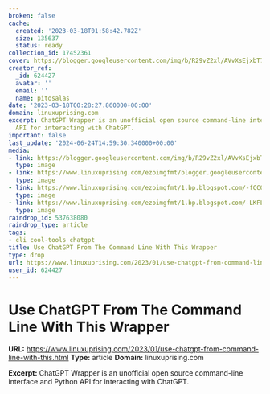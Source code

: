 ```yaml
---
broken: false
cache:
  created: '2023-03-18T01:58:42.782Z'
  size: 135637
  status: ready
collection_id: 17452361
cover: https://blogger.googleusercontent.com/img/b/R29vZ2xl/AVvXsEjxbT7knS-9j8XU-0F1h2Z8MFZQ66iNZk7oPgtvcmtWHBd-m8CpKjfhGYHG64RSt_f6F4e4Urg36q4Isk4Gb-4jOAZkF4DCXniuQmuwf8AGjCpYb13t9vHSF-3hbghgCDl0aYp_l1ej5Ms1IAVn33JHjYO94p527A6yNe7cac24h6TDb2F7htq0rY02/w1200-h630-p-k-no-nu/chatgpt-wrapper-linux-commandline.png
creator_ref:
  _id: 624427
  avatar: ''
  email: ''
  name: pitosalas
date: '2023-03-18T00:28:27.860000+00:00'
domain: linuxuprising.com
excerpt: ChatGPT Wrapper is an unofficial open source command-line interface and Python
  API for interacting with ChatGPT.
important: false
last_update: '2024-06-24T14:59:30.340000+00:00'
media:
- link: https://blogger.googleusercontent.com/img/b/R29vZ2xl/AVvXsEjxbT7knS-9j8XU-0F1h2Z8MFZQ66iNZk7oPgtvcmtWHBd-m8CpKjfhGYHG64RSt_f6F4e4Urg36q4Isk4Gb-4jOAZkF4DCXniuQmuwf8AGjCpYb13t9vHSF-3hbghgCDl0aYp_l1ej5Ms1IAVn33JHjYO94p527A6yNe7cac24h6TDb2F7htq0rY02/w1200-h630-p-k-no-nu/chatgpt-wrapper-linux-commandline.png
  type: image
- link: https://www.linuxuprising.com/ezoimgfmt/blogger.googleusercontent.com/img/b/R29vZ2xl/AVvXsEjxbT7knS-9j8XU-0F1h2Z8MFZQ66iNZk7oPgtvcmtWHBd-m8CpKjfhGYHG64RSt_f6F4e4Urg36q4Isk4Gb-4jOAZkF4DCXniuQmuwf8AGjCpYb13t9vHSF-3hbghgCDl0aYp_l1ej5Ms1IAVn33JHjYO94p527A6yNe7cac24h6TDb2F7htq0rY02/w640-h448/chatgpt-wrapper-linux-commandline.png?ezimgfmt=rs%3Adevice%2Frscb273-1
  type: image
- link: https://www.linuxuprising.com/ezoimgfmt/1.bp.blogspot.com/-fCC0RyOv2Ts/XcVRcqh6LxI/AAAAAAAADhQ/v-meoJy6TnUe9642hYTzRM1a9q1VQ7seQCLcBGAsYHQ/s1600-rw/telegram-320.png?ezimgfmt=rs:320x160/rscb273
  type: image
- link: https://www.linuxuprising.com/ezoimgfmt/1.bp.blogspot.com/-LKFL-Vu_G8w/XfJ0DAfbXcI/AAAAAAAADtc/9nhpwKOKez4EOawDSsDVQe_le3D0Gu-1gCLcBGAsYHQ/s1600-rw/twitter.png?ezimgfmt=rs:320x160/rscb273
  type: image
raindrop_id: 537638080
raindrop_type: article
tags:
- cli cool-tools chatgpt
title: Use ChatGPT From The Command Line With This Wrapper
type: drop
url: https://www.linuxuprising.com/2023/01/use-chatgpt-from-command-line-with-this.html
user_id: 624427
---
```


# Use ChatGPT From The Command Line With This Wrapper

**URL:** https://www.linuxuprising.com/2023/01/use-chatgpt-from-command-line-with-this.html
**Type:** article
**Domain:** linuxuprising.com

**Excerpt:** ChatGPT Wrapper is an unofficial open source command-line interface and Python API for interacting with ChatGPT.
